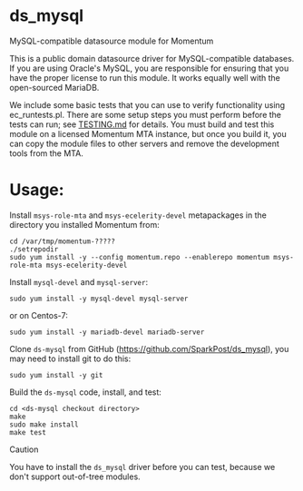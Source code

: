 # ds_mysql
MySQL-compatible datasource module for Momentum

This is a public domain datasource driver for MySQL-compatible
databases. If you are using Oracle's MySQL, you are responsible for
ensuring that you have the proper license to run this module. It works
equally well with the open-sourced MariaDB.

We include some basic tests that you can use to verify functionality using
ec_runtests.pl. There are some setup steps you must perform before the
tests can run; see [TESTING.md](TESTING.md) for details. You must build and test this
module on a licensed Momentum MTA instance, but once you build it, you can
copy the module files to other servers and remove the development tools from
the MTA.

# Usage:

Install `msys-role-mta` and `msys-ecelerity-devel` metapackages in the directory you
installed Momentum from:

    cd /var/tmp/momentum-?????
    ./setrepodir
    sudo yum install -y --config momentum.repo --enablerepo momentum msys-role-mta msys-ecelerity-devel

Install `mysql-devel` and `mysql-server`:

    sudo yum install -y mysql-devel mysql-server

or on Centos-7:

    sudo yum install -y mariadb-devel mariadb-server

Clone `ds-mysql` from GitHub (https://github.com/SparkPost/ds_mysql), you may need to install git to do this:

    sudo yum install -y git

Build the `ds-mysql` code, install, and test:

    cd <ds-mysql checkout directory>
    make
    sudo make install
    make test

> [!CAUTION]
> You have to install the `ds_mysql` driver before you can test, because we don't support out-of-tree modules.
